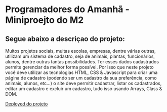 <h1>Programadores do Amanhã - Miniproejto do M2</h1>

<h2>Segue abaixo a descriçao do projeto:</h2>

Muitos projetos sociais, muitas escolas, empresas, dentre várias outras, utilizam um sistema de cadastro, seja de animais, plantas, funcionários, alunos, dentre outras tantas possibilidades. Ter esses dados cadastrados permite gerenciar da melhor forma possível.
Por isso que neste projeto você deve utilizar as tecnologias HTML, CSS & Javascript para criar uma página de cadastro (podendo ser um cadastro da sua preferência, como animais, alunos, etc…) o site deve permitir cadastrar, listar os cadastrados, editar um cadastro e excluir um cadastro, tudo isso usando Arrays, Class & DOM.
 
 [Deployed do projeto](https://miniprojeto-cadastro.vercel.app/)
